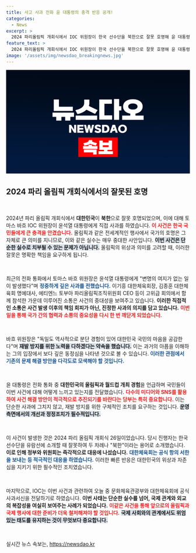 ```yaml
---
title: 사고 사과 전화 윤 대통령의 충격 반응 공개!
categories:
  - News
excerpt: >
  2024 파리올림픽 개회식에서 IOC 위원장이 한국 선수단을 북한으로 잘못 호명해 윤 대통령이 직접 사과를 받았다. 바흐 위원장은 재발 방지를 약속하며 사과의 뜻을 전했다. 과연 이 사건은 어떻게 선수들과 팬들에게 영향을 미칠까?
feature_text: >
  2024 파리올림픽 개회식에서 IOC 위원장이 한국 선수단을 북한으로 잘못 호명해 윤 대통령이 직접 사과를 받았다. 바흐 위원장은 재발 방지를 약속하며 사과의 뜻을 전했다. 과연 이 사건은 어떻게 선수들과 팬들에게 영향을 미칠까?
image: '/assets/img/newsdao_breakingnews.jpg'
---
```


<p><img src="/assets/img/newsdao_breakingnews.jpg" alt="cryptoinkorea 속보" /></p>

<h2 data-ke-size="size26">2024 파리 올림픽 개회식에서의 잘못된 호명</h2>

<p data-ke-size="size16">&nbsp;</p>

<p>2024년 파리 올림픽 개회식에서 <b>대한민국</b>이 <b>북한</b>으로 잘못 호명되었으며, 이에 대해 토마스 바흐 IOC 위원장이 윤석열 대통령에게 직접 사과를 하였습니다. <b><span style="color: #ee2323;">이 사건은 한국 국민들에게 큰 충격을 안겼습니다.</span></b> 올림픽과 같은 전세계적인 행사에서 국가의 호명은 그 자체로 큰 의미를 지니므로, 이와 같은 실수는 매우 중대한 사안입니다. <b><span style="background-color: #21538527;">이번 사건은 단순한 실수로 치부될 수 있는 문제가 아닙니다.</span></b> 올림픽의 위상과 의미를 고려할 때, 이러한 잘못은 명확한 책임을 요구하게 됩니다. </p>

<p data-ke-size="size16">&nbsp;</p>

<p>최근의 전화 통화에서 토마스 바흐 위원장은 윤석열 대통령에게 "변명의 여지가 없는 일이 발생했다"며 <b><span style="color: #1a5490;">정중하게 깊은 사과를 전했습니다.</span></b> 이기흥 대한체육회장, 김종훈 대한체육회 명예대사, 에티엔느 토부아 파리올림픽조직위원회 CEO 등이 고위급 회의에서 함께 참석한 가운데 이루어진 소통은 사건의 중대성을 보여주고 있습니다. <b>이러한 직접적인 소통은 사건 발생 이후의 책임 회피가 아닌, 진정한 사과의 의지를 담고 있습니다.</b> <b><span style="color: #ee2323;">이번 일을 통해 국가 간의 협력과 소통의 중요성을 다시 한 번 깨닫게 되었습니다.</span></b></p>

<p data-ke-size="size16">&nbsp;</p>

<p>바흐 위원장은 "독일도 역사적으로 분단 경험이 있어 대한민국 국민의 마음을 공감한다"며 <b><span style="background-color: #21538527;">재발 방지를 위한 노력을 다하겠다는 약속을 했습니다.</span></b> 이는 과거의 아픔을 이해하는 그의 입장에서 보다 깊은 동정심을 나타낸 것으로 볼 수 있습니다.  <b><span style="color: #1a5490;">이러한 관점에서 기존의 문제 해결 방안을 다각도로 모색해야 할 것입니다.</span></b> </p>

<p data-ke-size="size16">&nbsp;</p>

<p>윤 대통령은 전화 통화 중 <b>대한민국의 올림픽과 월드컵 개최 경험</b>을 언급하며 국민들이 이번 사건에 대해 어떻게 느끼고 있는지를 전달했습니다. <b><span style="color: #ee2323;">다수의 미디어와 SNS를 활용하여 사건 해결 방안이 적극적으로 추진되기를 바란다는 당부는 특히 중요합니다.</span></b> 이는 단순한 사과에 그치지 않고, 재발 방지를 위한 구체적인 조치를 요구하는 것입니다. <b><span style="background-color: #21538527;">운영 측면에서의 개선과 정정조치가 필수적입니다.</span></b> </p>

<p data-ke-size="size16">&nbsp;</p>

<p>이 사건이 발생한 것은 2024 파리 올림픽 개회식 26일이었습니다. 당시 진행자는 한국 선수단을 유람선에 소개할 때 잘못하여 두 차례나 "북한"이라는 용어로 소개했습니다. <b>이로 인해 정부와 위원회는 즉각적으로 대응에 나섰습니다.</b> <b><span style="color: #1a5490;">대한체육회는 공식 항의 서한을 보내는 등 적극적인 대응을 하였습니다.</span></b> 이러한 빠른 반응은 대한민국의 위상과 자존심을 지키기 위한 필수적인 조치였습니다. </p>

<p data-ke-size="size16">&nbsp;</p>

<p>마지막으로, IOC는 이번 사건과 관련하여 오늘 중 문화체육관광부와 대한체육회에 공식 사과서신을 전달하기로 하였습니다. <b>이번 사태는 단순한 실수를 넘어, 국제 관계와 외교의 복잡성을 여실히 보여주는 사례가 되었습니다.</b> <b><span style="color: #ee2323;">이같은 사건을 통해 앞으로의 올림픽과 국제 행사에 대한 준비가 더욱 철저해져야 할 것입니다.</span></b> <b><span style="background-color: #21538527;">국제 사회와의 관계에서도 위엄 있는 태도를 유지하는 것이 무엇보다 중요합니다.</span></b> </p>

<p data-ke-size="size16">&nbsp;</p>
실시간 뉴스 속보는, <a href="https://newsdao.kr" rel="dofollow">https://newsdao.kr</a>


